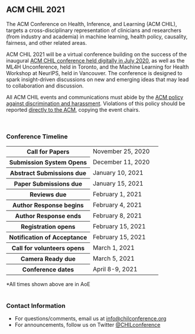 ## ACM CHIL 2021

The ACM Conference on Health, Inference, and Learning (ACM CHIL), targets a cross-disciplinary representation of clinicians and researchers (from industry and academia) in machine learning, health policy, causality, fairness, and other related areas.

ACM CHIL 2021 will be a virtual conference building on the success of the inaugural [ACM CHIL conference held digitally in July 2020](/past-events.html), as well as the ML4H Unconference, held in Toronto, and the Machine Learning for Health Workshop at NeurIPS, held in Vancouver. The conference is designed to spark insight-driven discussions on new and emerging ideas that may lead to collaboration and discussion.

All ACM CHIL events and communications must abide by the [ACM policy against discrimination and harassment](https://www.acm.org/about-acm/policy-against-harassment). Violations of this policy should be reported [directly to the ACM](https://www.acm.org/about-acm/reporting-unacceptable-behavior), copying the event chairs.

<br />

### Conference Timeline

<table class="timeline-table table table-striped table-sm">
  <tbody>
    <tr>
      <th scope="row">Call for Papers</th>
      <td>November 25, 2020</td>
      <td class="text-right"><span class="countdown" data-startdate="November 25, 2020"></span></td>
    </tr>
    <tr>
      <th scope="row">Submission System Opens</th>
      <td>December 11, 2020</td>
      <td class="text-right"><span class="countdown" data-startdate="December 11, 2020"></span></td>
    </tr>
    <tr>
      <th scope="row">Abstract Submissions due</th>
      <td>January 10, 2021</td>
      <td class="text-right"><span class="countdown" data-startdate="January 10, 2021"></span></td>
    </tr>
    <tr>
      <th scope="row">Paper Submissions due</th>
      <td>January 15, 2021</td>
      <td class="text-right"><span class="countdown" data-startdate="2021-01-15T06:59:00.00"></span></td>
    </tr>
    <tr>
      <th scope="row">Reviews due</th>
      <td>February 1, 2021</td>
      <td class="text-right"><span class="countdown" data-startdate="February 1, 2021"></span></td>
    </tr>
    <tr>
      <th scope="row">Author Response begins</th>
      <td>February 4, 2021</td>
      <td class="text-right"><span class="countdown" data-startdate="February 4, 2021"></span></td>
    </tr>
    <tr>
      <th scope="row">Author Response ends</th>
      <td>February 8, 2021</td>
      <td class="text-right"><span class="countdown" data-startdate="2021-02-08T11:59:00.00"></span></td>
    </tr>
    <tr>
      <th scope="row">Registration opens</th>
      <td>February 15, 2021</td>
      <td class="text-right"><span class="countdown" data-startdate="2021-02-15T23:59:00.00"></span></td>
    </tr>
    <tr>
      <th scope="row">Notification of Acceptance</th>
      <td>February 15, 2021</td>
      <td class="text-right"><span class="countdown" data-startdate="2021-02-15T23:59:00.00"></span></td>
    </tr>
    <tr>
      <th scope="row">Call for volunteers opens</th>
      <td>March 1, 2021</td>
      <td class="text-right"><span class="countdown" data-startdate="2021-03-01T23:59:00.00"></span></td>
    </tr>
    <tr>
      <th scope="row">Camera Ready due</th>
      <td>March 5, 2021</td>
      <td class="text-right"><span class="countdown" data-startdate="2021-03-05T23:59:00.00"></span></td>
    </tr>
    <tr>
      <th scope="row">Conference dates</th>
      <td>April 8-9, 2021</td>
      <td class="text-right"><span class="countdown" data-startdate="2021-04-08T23:59:00.00"></span></td>
    </tr>
  </tbody>
</table>
<div class="text-right">*All times shown above are in AoE</div>
<br />

### Contact Information

- For questions/comments, email us at [info@chilconference.org](mailto:info@chilconference.org)
- For announcements, follow us on Twitter [@CHILconference](https://twitter.com/chilconference)
